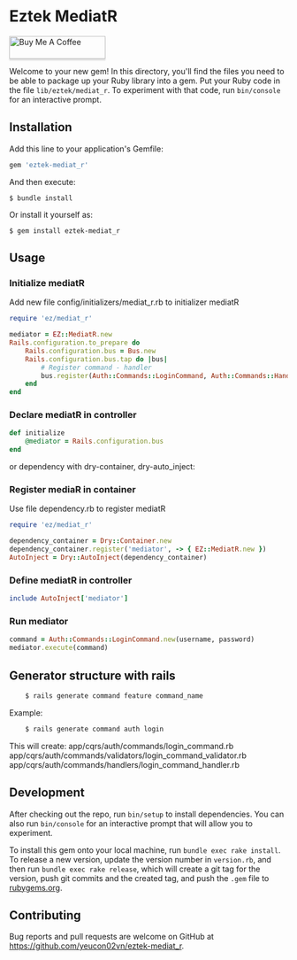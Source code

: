 # Eztek MediatR

<a href="https://www.buymeacoffee.com/phunguyen" target="_blank"><img src="https://www.buymeacoffee.com/assets/img/custom_images/orange_img.png" alt="Buy Me A Coffee" style="height: 41px !important;width: 174px !important;box-shadow: 0px 3px 2px 0px rgba(190, 190, 190, 0.5) !important;-webkit-box-shadow: 0px 3px 2px 0px rgba(190, 190, 190, 0.5) !important;" ></a>

Welcome to your new gem! In this directory, you'll find the files you need to be able to package up your Ruby library into a gem. Put your Ruby code in the file `lib/eztek/mediat_r`. To experiment with that code, run `bin/console` for an interactive prompt.

## Installation

Add this line to your application's Gemfile:

```ruby
gem 'eztek-mediat_r'
```

And then execute:

    $ bundle install

Or install it yourself as:

    $ gem install eztek-mediat_r

## Usage
### Initialize mediatR
Add new file config/initializers/mediat_r.rb to initializer mediatR
```ruby
require 'ez/mediat_r'

mediator = EZ::MediatR.new
Rails.configuration.to_prepare do
    Rails.configuration.bus = Bus.new
    Rails.configuration.bus.tap do |bus|
        # Register command - handler
        bus.register(Auth::Commands::LoginCommand, Auth::Commands::Handlers::LoginCommandHandler.new)
    end
end

```

### Declare mediatR in controller
```ruby
def initialize
    @mediator = Rails.configuration.bus
end

```

or dependency with dry-container, dry-auto_inject:
 
### Register mediaR in container
Use file dependency.rb to register mediatR
```ruby
require 'ez/mediat_r'

dependency_container = Dry::Container.new
dependency_container.register('mediator', -> { EZ::MediatR.new })
AutoInject = Dry::AutoInject(dependency_container)

```

### Define mediatR in controller
```ruby
include AutoInject['mediator']

```

### Run mediator
```ruby
command = Auth::Commands::LoginCommand.new(username, password)
mediator.execute(command) 

```

## Generator structure with rails 
```ruby
    $ rails generate command feature command_name
```
Example: 
```ruby
    $ rails generate command auth login
```

This will create: 
    app/cqrs/auth/commands/login_command.rb
    app/cqrs/auth/commands/validators/login_command_validator.rb
    app/cqrs/auth/commands/handlers/login_command_handler.rb

## Development

After checking out the repo, run `bin/setup` to install dependencies. You can also run `bin/console` for an interactive prompt that will allow you to experiment.

To install this gem onto your local machine, run `bundle exec rake install`. To release a new version, update the version number in `version.rb`, and then run `bundle exec rake release`, which will create a git tag for the version, push git commits and the created tag, and push the `.gem` file to [rubygems.org](https://rubygems.org).

## Contributing

Bug reports and pull requests are welcome on GitHub at https://github.com/yeucon02vn/eztek-mediat_r.
